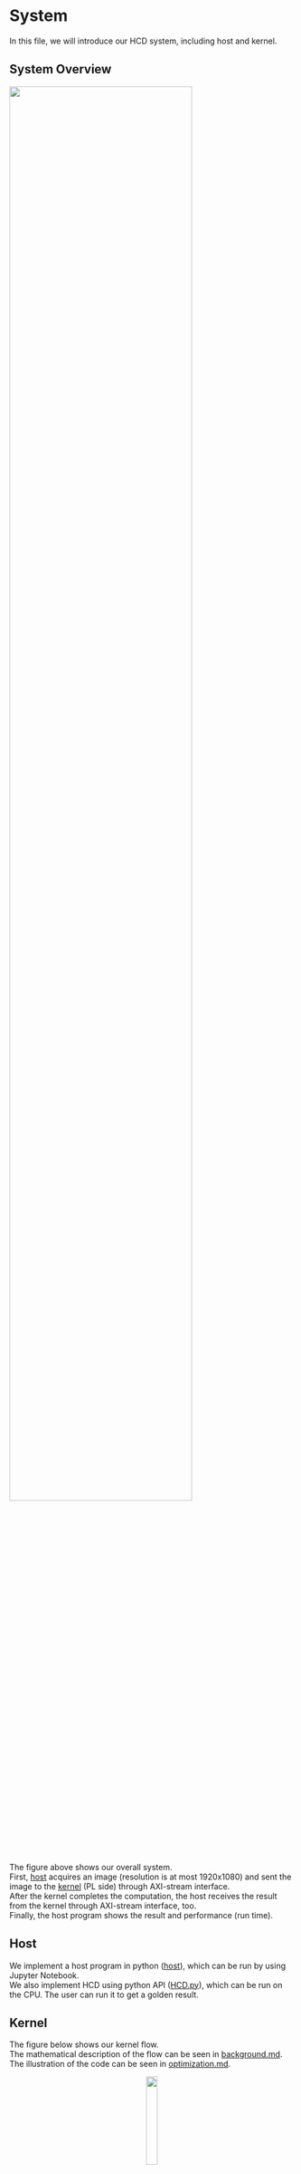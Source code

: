 # System
In this file, we will introduce our HCD system, including host and kernel.
## System Overview
<img src="https://i.imgur.com/V0vNf9l.png" width=80% />

The figure above shows our overall system.  
First, [host](./../src/host) acquires an image (resolution is at most 1920x1080) and sent the image to the [kernel](./../src) (PL side) through AXI-stream interface.  
After the kernel completes the computation, the host receives the result from the kernel through AXI-stream interface, too.  
Finally, the host program shows the result and performance (run time).

## Host
We implement a host program in python ([host](./../src/host)), which can be run by using Jupyter Notebook.  
We also implement HCD using python API ([HCD.py](./../src/host/HCD.py)), which can be run on the CPU. The user can run it to get a golden result.

## Kernel
The figure below shows our kernel flow.  
The mathematical description of the flow can be seen in [background.md](./background.md).  
The illustration of the code can be seen in [optimization.md](./optimization.md). 

<p align="center">
    <img src="https://i.imgur.com/KlJIQhd.png" width=20% />
</p>

## PL Block Diagram
![](https://i.imgur.com/BnUb0a2.png)
The figure above shows our PL block diagram. The inferface in our implementaion is AXI-stream. The main kernel function is HCD_0. Our hardware can be deployed on PYNQ-Z2 board. The block diagram is generated by Vivado 2019.2. 


